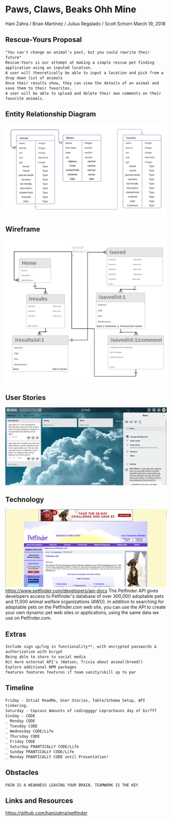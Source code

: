 # Paws, Claws, Beaks Ohh Mine

Hani Zahra / Brian Martinez / Julius Regalado / Scott Schorn March 19, 2018 

## Rescue-Yours Proposal  
	"You can't change an animal's past, but you could rewrite their future"
	Rescue-Yours is our attempt at making a simple rescue pet finding application using an inputed location.
	A user will theoretically be able to input a location and pick from a drop down list of animals
	Once their results show, they can view the details of an animal and save them to their favorites. 
	A user will be able to upload and delete their own comments on their favorite animals.


## Entity Relationship Diagram

![imagename](./assets/ERDiagram.png)

## Wireframe 

![imagename](./assets/GroupPROJECT.png)

## User Stories  

![imagename](./assets/trello.png)

## Technology
![imagename](./assets/petfinder.png)
	https://www.petfinder.com/developers/api-docs
	  The Petfinder API gives developers access to Petfinder's database of over 300,000 adoptable pets and 11,000 animal welfare organizations (AWO). In addition to searching for adoptable pets on the Petfinder.com web site, you can use the API to create your own dynamic pet web sites or applications, using the same data we use on Petfinder.com.
    

## Extras
	Include sign up/log in functionality**, with encrypted passwords & authorization with bcrypt
	Being able to share to social media
	Hit more external API's (Watson, Trivia about animal(breed))
	Explore additional NPM packages
	features features features if team sanity/skill up to par

## Timeline
	Friday - Intial ReadMe, User Stories, Table/Schema Setup, API tinkering.
	Saturday - Copious Amounts of codingggg/ Leprachauns day of birfff
    Sinday - CODE
    _ Monday CODE
    _ Tuesday CODE
    _ Wednesday CODE/Life
    _ Thursday CODE
    _ Friday CODE
    _ Saturday FRANTICALLY CODE/Life
    _ Sunday FRANTICALLY CODE/Life
    _ Monday FRANTICALLY CODE until Presentation!

## Obstacles
	PAIN IS A WEAKNESS LEAVING YOUR BRAIN. TEAMWORK IS THE KEY

## Links and Resources   
https://github.com/hanizahra/petfinder

 
